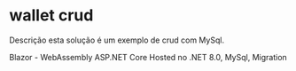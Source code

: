 # wallet crud

Descrição esta solução é um exemplo de crud com MySql.

Blazor  - WebAssembly ASP.NET Core Hosted no .NET 8.0, MySql, Migration
